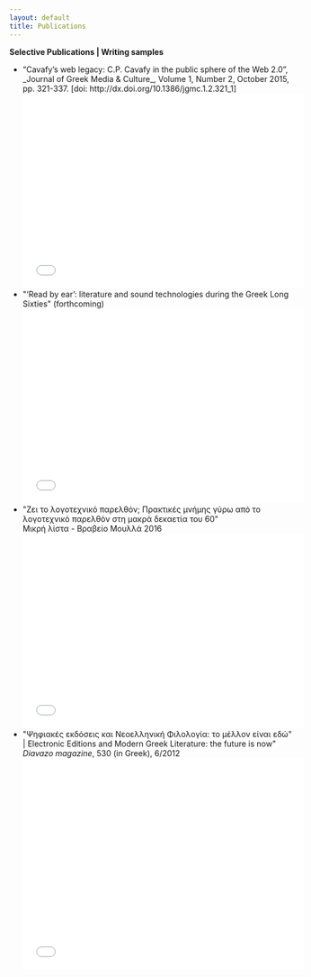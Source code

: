 ```yaml
---
layout: default
title: Publications
---
```

**Selective Publications | Writing samples**
<ul>
<li>
“Cavafy’s web legacy: C.P. Cavafy in the public sphere of the Web 2.0”, _Journal of Greek Media &amp; Culture_, Volume 1, Number 2, October 2015, pp. 321-337. [doi: http://dx.doi.org/10.1386/jgmc.1.2.321_1]<br/>
<embed src="../cavafyweb.pdf" width="500" height="345" type='application/pdf'/>

<li>
"‘Read by ear’: literature and sound technologies during the Greek Long Sixties" (forthcoming)<br/>
<embed src="../Readbyear.pdf" width="500" height="345" type='application/pdf'/>
</li>

<li>"Ζει το λογοτεχνικό παρελθόν; Πρακτικές μνήμης γύρω από το λογοτεχνικό παρελθόν στη μακρά δεκαετία του 60"<br/>
Μικρή λίστα - Βραβείο Μουλλά 2016 
<embed src="../Zei_to_logotexniko_parelthon_Sichani_CCBY.pdf" width="500" height="345" type='application/pdf'/>
</li>
<li>"Ψηφιακές εκδόσεις και Νεοελληνική Φιλολογία: το μέλλον είναι εδώ" | Electronic Editions and Modern Greek Literature: the future is now"
<em>Diavazo magazine</em>, 530 (in Greek), 6/2012 <br/>
<embed src="../DSE-GR.pdf" width="500" height="375" type='application/pdf'/>
</li>
</ul>
